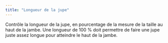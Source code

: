```yaml
---
title: "Longueur de la jupe"
---
```


Contrôle la longueur de la jupe, en pourcentage de la mesure de la taille au haut de la jambe. Une longueur de 100 % doit permettre de faire une jupe juste assez longue pour atteindre le haut de la jambe.
